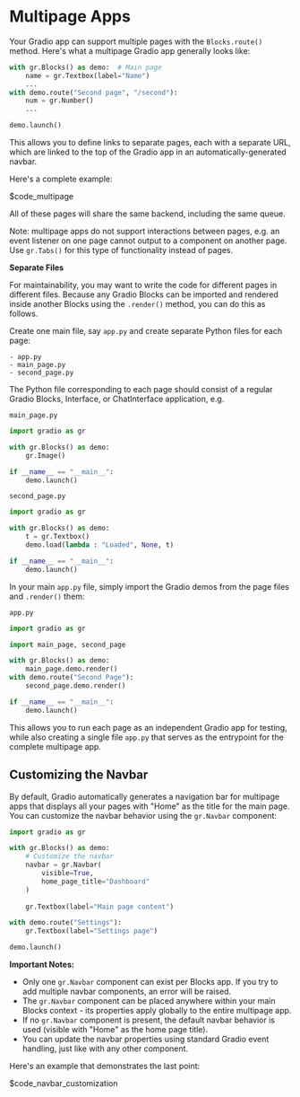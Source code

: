 # Multipage Apps

Your Gradio app can support multiple pages with the `Blocks.route()` method. Here's what a multipage Gradio app generally looks like:

```python
with gr.Blocks() as demo:  # Main page
    name = gr.Textbox(label="Name")
    ...
with demo.route("Second page", "/second"):
    num = gr.Number()
    ...

demo.launch()
```

This allows you to define links to separate pages, each with a separate URL, which are  linked to the top of the Gradio app in an automatically-generated navbar. 

Here's a complete example:

$code_multipage

All of these pages will share the same backend, including the same queue.

Note: multipage apps do not support interactions between pages, e.g. an event listener on one page cannot output to a component on another page. Use `gr.Tabs()` for this type of functionality instead of pages.

**Separate Files**

For maintainability, you may want to write the code for different pages in different files. Because any Gradio Blocks can be imported and rendered inside another Blocks using the `.render()` method, you can do this as follows.

Create one main file, say `app.py` and create separate Python files for each page:

```
- app.py
- main_page.py
- second_page.py
```

The Python file corresponding to each page should consist of a regular Gradio Blocks, Interface, or ChatInterface application, e.g.

`main_page.py`

```py
import gradio as gr

with gr.Blocks() as demo:
    gr.Image()

if __name__ == "__main__":
    demo.launch()
```

`second_page.py`

```py
import gradio as gr

with gr.Blocks() as demo:
    t = gr.Textbox()
    demo.load(lambda : "Loaded", None, t)

if __name__ == "__main__":
    demo.launch()
```

In your main `app.py` file, simply import the Gradio demos from the page files and `.render()` them:

`app.py`

```py
import gradio as gr

import main_page, second_page

with gr.Blocks() as demo:
    main_page.demo.render()
with demo.route("Second Page"):
    second_page.demo.render()

if __name__ == "__main__":
    demo.launch()
```

This allows you to run each page as an independent Gradio app for testing, while also creating a single file `app.py` that serves as the entrypoint for the complete multipage app.

## Customizing the Navbar

By default, Gradio automatically generates a navigation bar for multipage apps that displays all your pages with "Home" as the title for the main page. You can customize the navbar behavior using the `gr.Navbar` component:

```python
import gradio as gr

with gr.Blocks() as demo:
    # Customize the navbar
    navbar = gr.Navbar(
        visible=True,
        home_page_title="Dashboard"
    )
    
    gr.Textbox(label="Main page content")

with demo.route("Settings"):
    gr.Textbox(label="Settings page")

demo.launch()
```

**Important Notes:**
- Only one `gr.Navbar` component can exist per Blocks app. If you try to add multiple navbar components, an error will be raised.
- The `gr.Navbar` component can be placed anywhere within your main Blocks context - its properties apply globally to the entire multipage app.
- If no `gr.Navbar` component is present, the default navbar behavior is used (visible with "Home" as the home page title).
- You can  update the navbar properties using standard Gradio event handling, just like with any other component.

Here's an example that demonstrates the last point:

$code_navbar_customization

